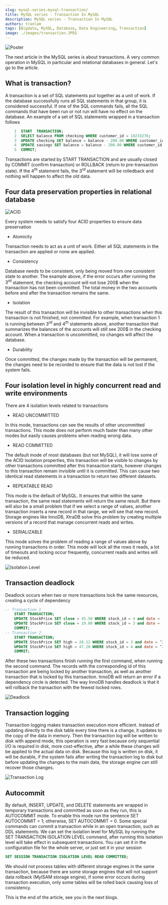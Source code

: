 ```yaml
---
slug: mysql-series-mysql-transaction/
title: MySQL series - Transaction In MySQL
description: MySQL series - Transaction In MySQL
authors: tranlam
tags: [Bigdata, MySQL, Database, Data Engineering, Transaction]
image: ./images/transaction.JPEG
---
```


![Poster](./images/transaction.JPEG)

The next article in the MySQL series is about transactions. A very common operation in MySQL in particular and relational databases in general. Let's go to the article.

<!--truncate-->

## What is transaction?

A transaction is a set of SQL statements put together as a unit of work. If the database successfully runs all SQL statements in that group, it is considered successful. If one of the SQL commands fails, all the SQL commands that have been run or not run will have no effect on the database. An example of a set of SQL statements wrapped in a transaction follows

```sql
    1  START  TRANSACTION;
    2  SELECT balance FROM checking WHERE customer_id = 10233276;
    3  UPDATE checking SET balance = balance - 200.00 WHERE customer_id = 10233276;
    4  UPDATE savings SET balance = balance - 200.00 WHERE customer_id = 10233276;
    5  COMMIT;
```

Transactions are started by START TRANSACTION and are usually closed by COMMIT (confirm transaction) or ROLLBACK (return to pre-transaction state). If the ${4^{th}}$ statement fails, the ${3^{rd}}$ statement will be rolledback and nothing will happen to affect the old data.

## Four data preservation properties in relational database

![ACID](./images/acid.PNG)

Every system needs to satisfy four ACID properties to ensure data preservation

- Atomicity

Transaction needs to act as a unit of work. Either all SQL statements in the transaction are applied or none are applied.

- Consistency

Database needs to be consistent, only being moved from one consistent state to another. The example above, if the error occurs after running the ${3^{rd}}$ statement, the checking account will not lose 200$ when the transaction has not been committed. The total money in the two accounts before and after the transaction remains the same.

- Isolation

The result of this transaction will be invisible to other transactions when this transaction is not finished, not committed. For example, when transaction 1 is running between ${3^{rd}}$ and ${4^{th}}$ statements above, another transaction that summarizes the balances of the accounts will still see 200$ in the checking account. When a transaction is uncommitted, no changes will affect the database.

- Durability

Once committed, the changes made by the transaction will be permanent, the changes need to be recorded to ensure that the data is not lost if the system fails.

## Four isolation level in highly concurrent read and write environments

There are 4 isolation levels related to transactions

- READ UNCOMMITTED

In this mode, transactions can see the results of other uncommitted transactions. This mode does not perform much faster than many other modes but easily causes problems when reading wrong data.

- READ COMMITTED

The default mode of most databases (but not MySQL), it will lose some of the ACID Isolation properties, this transaction will be visible to changes by other transactions committed after this transaction starts, however changes to this transaction remain invisible until it is committed. This can cause two identical read statements in a transaction to return two different datasets.

- REPEATABLE READ

This mode is the default of MySQL. It ensures that within the same transaction, the same read statements will return the same result. But there will also be a small problem that if we select a range of values, another transaction inserts a new record in that range, we will see that new record. Storage engines like InnoDB, XtraDB solve this problem by creating multiple versions of a record that manage concurrent reads and writes.

- SERIALIZABLE

This mode solves the problem of reading a range of values ​​above by running transactions in order. This mode will lock all the rows it reads, a lot of timeouts and locking occur frequently, concurrent reads and writes will be reduced.

![Isolation Level](./images/isolation_levels.PNG)

## Transaction deadlock

Deadlock occurs when two or more transactions lock the same resources, creating a cycle of dependency

```sql
-- Transaction 1
    START TRANSACTION;
    UPDATE StockPrice SET close = 45.50 WHERE stock_id = 4 and date = ‘2020-05-01’;
    UPDATE StockPrice SET close = 19.80 WHERE stock_id = 3 and date = ‘2020-05-02’;
    COMMIT;
-- Transaction 2
    START TRANSACTION;
    UPDATE StockPrice SET high = 20.12 WHERE stock_id = 3 and date = ‘2020-05-02’;
    UPDATE StockPrice SET high = 47.20 WHERE stock_id = 4 and date = ‘2020-05-01’;
    COMMIT;
```

After these two transactions finish running the first command, when running the second command. The records with the corresponding id of this transaction are being locked by another transaction, as well as another transaction that is locked by this transaction. InnoDB will return an error if a dependency circle is detected. The way InnoDB handles deadlock is that it will rollback the transaction with the fewest locked rows.

![Deadlock](./images/deadlock.JPEG)

## Transaction logging

Transaction logging makes transaction execution more efficient. Instead of updating directly to the disk table every time there is a change, it updates to the copy of the data in memory. Then the transaction log will be written to disk with append mode, this operation is very fast because only sequential I/O is required in disk, more cost-effective, after a while these changes will be applied to the actual data on disk. Because this log is written on disk, it will be durable, if the system fails after writing the transaction log to disk but before updating the changes to the main data, the storage engine can still recover those changes.

![Transaction Log](./images/transaction_log.PNG)

## Autocommit

By default, INSERT, UPDATE, and DELETE statements are wrapped in temporary transactions and committed as soon as they run, this is AUTOCOMMIT mode. To enable this mode run the sentence SET AUTOCOMMIT = 1; otherwise, SET AUTOCOMMIT = 0. Some special commands can commit a transaction while in an open transaction, such as DDL statements. We can set the isolation level for MySQL by running the SET TRANSACTION ISOLATION LEVEL command, after running this isolation level will take effect in subsequent transactions. You can set it in the configuration file for the whole server, or just set it in your session

```sql
SET SESSION TRANSACTION ISOLATION LEVEL READ COMMITTED;
```

We should not process tables with different storage engines in the same transaction, because there are some storage engines that will not support data rollback (MyISAM storage engine), if some error occurs during transaction execution, only some tables will be rolled back causing loss of consistency.

This is the end of the article, see you in the next blogs.
